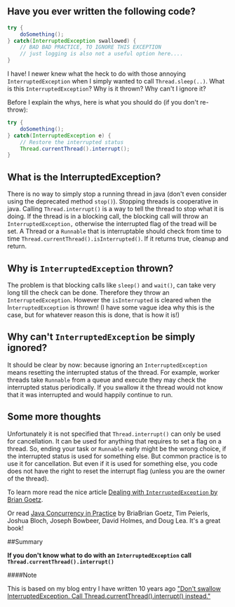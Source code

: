 ## Have you ever written the following code?

```Java
try {
    doSomething();
} catch(InterruptedException swallowed) {
    // BAD BAD PRACTICE, TO IGNORE THIS EXCEPTION
    // just logging is also not a useful option here....
}
```

I have! I newer knew what the heck to do with those annoying `InterruptedException` when I simply wanted to call `Thread.sleep(..)`. What is this `InterruptedException`? Why is it thrown? Why can't I ignore it?

Before I explain the whys, here is what you should do (if you don't re-throw):

```Java
try {
    doSomething();
} catch(InterruptedException e) {
    // Restore the interrupted status
    Thread.currentThread().interrupt();
}
```

## What is the InterruptedException?

There is no way to simply stop a running thread in java (don't even consider using the deprecated method `stop()`). Stopping threads is cooperative in java. Calling `Thread.interrupt()` is a way to tell the thread to stop what it is doing. If the thread is in a blocking call, the blocking call will throw an `InterruptedException,` otherwise the interrupted flag of the tread will be set. A Thread or a `Runnable` that is interruptable should check from time to time `Thread.currentThread().isInterrupted()`. If it returns true, cleanup and return.

## Why is `InterruptedException` thrown?

The problem is that blocking calls like `sleep()` and `wait()`, can take very long till the check can be done. Therefore they throw an `InterruptedException`. However the `isInterrupted` is cleared when the I`nterruptedException` is thrown! (I have some vague idea why this is the case, but for whatever reason this is done, that is how it is!)

## Why can't `InterruptedException` be simply ignored?

It should be clear by now: because ignoring an `InterruptedException` means resetting the interrupted status of the thread. For example, worker threads take `Runnable` from a queue and execute they may check the interrupted status periodically. If you swallow it the thread would not know that it was interrupted and would happily continue to run.

## Some more thoughts
Unfortunately it is not specified that `Thread.interrupt()` can only be used for cancellation. It can be used for anything that requires to set a flag on a thread. So, ending your task or `Runnable` early might be the wrong choice, if the interrupted status is used for something else. But common practice is to use it for cancellation. But even if it is used for something else, you code does not have the right to reset the interrupt flag (unless you are the owner of the thread).

To learn more read the nice article [Dealing with `InterruptedException` by Brian Goetz](http://www.ibm.com/developerworks/library/j-jtp05236/).

Or read [Java Concurrency in Practice](https://books.google.de/books/about/Java_Concurrency_in_Practice.html?id=EK43StEVfJIC) by BriaBrian Goetz, Tim Peierls, Joshua Bloch, Joseph Bowbeer, David Holmes, and Doug Lea. It's a great book!

##Summary

**If you don't know what to do with an `InterruptedException` call `Thread.currentThread().interrupt()`**

####Note

This is based on my blog entry I have written 10 years ago ["Don't swallow InterruptedException. Call Thread.currentThread().interrupt() instead."](http://michaelscharf.blogspot.de/2006/09/dont-swallow-interruptedexception-call.html)
